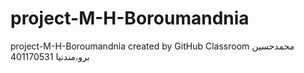 # project-M-H-Boroumandnia
project-M-H-Boroumandnia created by GitHub Classroom
محمدحسین برو،مندنیا 
401170531
